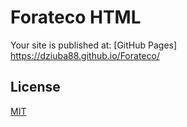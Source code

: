 # Forateco HTML
Your site is published at: 
[GitHub Pages] <https://dziuba88.github.io/Forateco/>

## License
[MIT](https://choosealicense.com/licenses/mit/)
